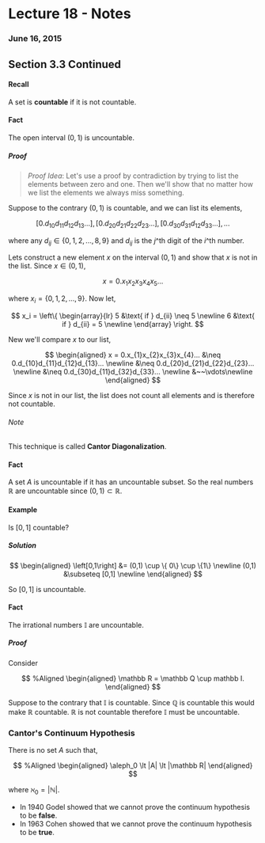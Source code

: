 # Lecture 18 - Notes  

### June 16, 2015  

## Section 3.3 Continued

#### Recall

A set is __countable__ if it is not countable.

#### Fact

The open interval $(0,1)$ is uncountable.

##### Proof

> _Proof Idea_: Let's use a proof by contradiction by trying to list the elements between zero and one. Then we'll show that no matter how we list the elements we always miss something.

Suppose to the contrary $(0,1)$ is countable, and we can list its elements,

$$
    [0.d_{10}d_{11}d_{12}d_{13}...],[0.d_{20}d_{21}d_{22}d_{23}...],[0.d_{30}d_{31}d_{12}d_{33}...],...
$$

where any $d_{ij} \in \{0,1,2,...,8,9 \}$ and $d_{ij}$ is the $j$^th digit of the $i$^th number.

Lets construct a new element $x$ on the interval $(0,1)$ and show that $x$ is not in the list. Since $x \in (0,1)$,

$$
    x = 0.x_{1}x_{2}x_{3}x_{4}x_{5}...
$$

where $x_i = \{ 0,1,2,...,9 \}$. Now let,

$$
    x_i = \left\{
      \begin{array}{lr}
        5 &\text{ if } d_{ii} \neq 5 \newline
        6 &\text{ if } d_{ii} = 5 \newline
      \end{array}
    \right.
$$

New we'll compare $x$ to our list,

$$
\begin{aligned}
    x = 0.x_{1}x_{2}x_{3}x_{4}... &\neq 0.d_{10}d_{11}d_{12}d_{13}... \newline
    &\neq 0.d_{20}d_{21}d_{22}d_{23}... \newline
    &\neq 0.d_{30}d_{11}d_{32}d_{33}... \newline
    &~~\vdots\newline
\end{aligned}
$$

Since $x$ is not in our list, the list does not count all elements and is therefore not countable.

###### Note

This technique is called __Cantor Diagonalization__.

#### Fact

A set $A$ is uncountable if it has an uncountable subset. So the real numbers $\mathbb R$ are uncountable since $(0,1) \subset \mathbb R$.

#### Example

Is $[0,1]$ countable?

##### Solution

$$
\begin{aligned}
    \left[0,1\right] &= (0,1) \cup \{ 0\} \cup \{1\} \newline
    (0,1) &\subseteq [0,1] \newline
\end{aligned}
$$

So $[0,1]$ is uncountable.

#### Fact

The irrational numbers $\mathbb I$ are uncountable.

##### Proof

Consider

$$ %Aligned
\begin{aligned}
    \mathbb R = \mathbb Q \cup mathbb I.
\end{aligned}
$$

Suppose to the contrary that $\mathbb I$ is countable. Since $\mathbb Q$ is countable this would make $\mathbb R$ countable. $\mathbb R$ is not countable therefore $\mathbb I$ must be uncountable.  

### Cantor's Continuum Hypothesis

There is no set $A$ such that,

$$ %Aligned
\begin{aligned}
    \aleph_0 \lt |A| \lt |\mathbb R|
\end{aligned}
$$

where $\aleph_0 = |\mathbb N|$.

* In 1940 Godel showed that we cannot prove the continuum hypothesis to be __false__.
* In 1963 Cohen showed that we cannot prove the continuum hypothesis to be __true__.

